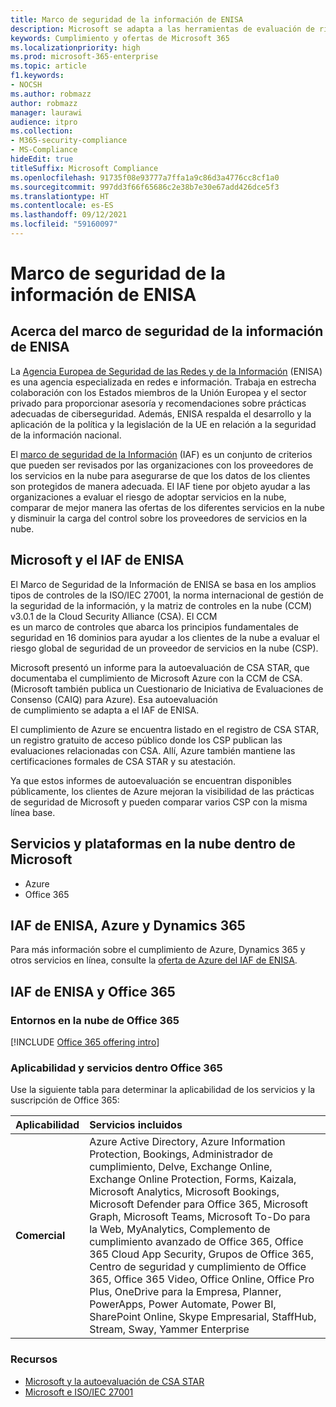 ```yaml
---
title: Marco de seguridad de la información de ENISA
description: Microsoft se adapta a las herramientas de evaluación de riesgos del marco de seguridad de la información de ENISA basándose en la autoevaluación CSA STAR.
keywords: Cumplimiento y ofertas de Microsoft 365
ms.localizationpriority: high
ms.prod: microsoft-365-enterprise
ms.topic: article
f1.keywords:
- NOCSH
ms.author: robmazz
author: robmazz
manager: laurawi
audience: itpro
ms.collection:
- M365-security-compliance
- MS-Compliance
hideEdit: true
titleSuffix: Microsoft Compliance
ms.openlocfilehash: 91735f08e93777a7ffa1a9c86d3a4776cc8cf1a0
ms.sourcegitcommit: 997dd3f66f65686c2e38b7e30e67add426dce5f3
ms.translationtype: HT
ms.contentlocale: es-ES
ms.lasthandoff: 09/12/2021
ms.locfileid: "59160097"
---
```

# <a name="enisa-information-assurance-framework"></a>Marco de seguridad de la información de ENISA

## <a name="about-the-enisa-information-assurance-framework"></a>Acerca del marco de seguridad de la información de ENISA

La [Agencia Europea de Seguridad de las Redes y de la Información](https://www.enisa.europa.eu/) (ENISA) es una agencia especializada en redes e información. Trabaja en estrecha colaboración con los Estados miembros de la Unión Europea y el sector privado para proporcionar asesoría y recomendaciones sobre prácticas adecuadas de ciberseguridad. Además, ENISA respalda el desarrollo y la aplicación de la política y la legislación de la UE en relación a la seguridad de la información nacional.

El [marco de seguridad de la Información](https://www.enisa.europa.eu/publications/cloud-computing-information-assurance-framework) (IAF) es un conjunto de criterios que pueden ser revisados por las organizaciones con los proveedores de los servicios en la nube para asegurarse de que los datos de los clientes son protegidos de manera adecuada. El IAF tiene por objeto ayudar a las organizaciones a evaluar el riesgo de adoptar servicios en la nube, comparar de mejor manera las ofertas de los diferentes servicios en la nube y disminuir la carga del control sobre los proveedores de servicios en la nube.

## <a name="microsoft-and-the-enisa-iaf"></a>Microsoft y el IAF de ENISA

El Marco de Seguridad de la Información de ENISA se basa en los amplios tipos de controles de la ISO/IEC 27001, la norma internacional de gestión de la seguridad de la información, y la matriz de controles en la nube (CCM) v3.0.1 de la Cloud Security Alliance (CSA). El CCM  
es un marco de controles que abarca los principios fundamentales de seguridad en 16 dominios para ayudar a los clientes de la nube a evaluar el riesgo global de seguridad de un proveedor de servicios en la nube (CSP).

Microsoft presentó un informe para la autoevaluación de CSA STAR, que documentaba el cumplimiento de Microsoft Azure con la CCM de CSA. (Microsoft también publica un Cuestionario de Iniciativa de Evaluaciones de Consenso (CAIQ) para Azure). Esa autoevaluación  
de cumplimiento se adapta a el IAF de ENISA.

El cumplimiento de Azure se encuentra listado en el registro de CSA STAR, un registro gratuito de acceso público donde los CSP publican las evaluaciones relacionadas con CSA. Allí, Azure también mantiene las certificaciones formales de CSA STAR y su atestación.

Ya que estos informes de autoevaluación se encuentran disponibles públicamente, los clientes de Azure mejoran la visibilidad de las prácticas de seguridad de Microsoft y pueden comparar varios CSP con la misma línea base.

## <a name="microsoft-in-scope-cloud-platforms--services"></a>Servicios y plataformas en la nube dentro de Microsoft

- Azure
- Office 365

## <a name="azure-dynamics-365-and-enisa-iaf"></a>IAF de ENISA, Azure y Dynamics 365

Para más información sobre el cumplimiento de Azure, Dynamics 365 y otros servicios en línea, consulte la [oferta de Azure del IAF de ENISA](/azure/compliance/offerings/offering-eu-enisa-iaf).

## <a name="office-365-and-enisa-iaf"></a>IAF de ENISA y Office 365

### <a name="office-365-cloud-environments"></a>Entornos en la nube de Office 365

[!INCLUDE [Office 365 offering intro](../includes/o365-offering-introduction.md)]

### <a name="office-365-applicability-and-in-scope-services"></a>Aplicabilidad y servicios dentro Office 365

Use la siguiente tabla para determinar la aplicabilidad de los servicios y la suscripción de Office 365:

| **Aplicabilidad** | **Servicios incluidos** |
|:------------------|:----------------------|
| **Comercial** | Azure Active Directory, Azure Information Protection, Bookings, Administrador de cumplimiento, Delve, Exchange Online, Exchange Online Protection, Forms, Kaizala, Microsoft Analytics, Microsoft Bookings, Microsoft Defender para Office 365, Microsoft Graph, Microsoft Teams, Microsoft To-Do para la Web, MyAnalytics, Complemento de cumplimiento avanzado de Office 365, Office 365 Cloud App Security, Grupos de Office 365, Centro de seguridad y cumplimiento de Office 365, Office 365 Video, Office Online, Office Pro Plus, OneDrive para la Empresa, Planner, PowerApps, Power Automate, Power BI, SharePoint Online, Skype Empresarial, StaffHub, Stream, Sway, Yammer Enterprise |

### <a name="resources"></a>Recursos

- [Microsoft y la autoevaluación de CSA STAR](offering-csa-star-self-assessment.md)
- [Microsoft e ISO/IEC 27001](offering-ISO-27001.md)
